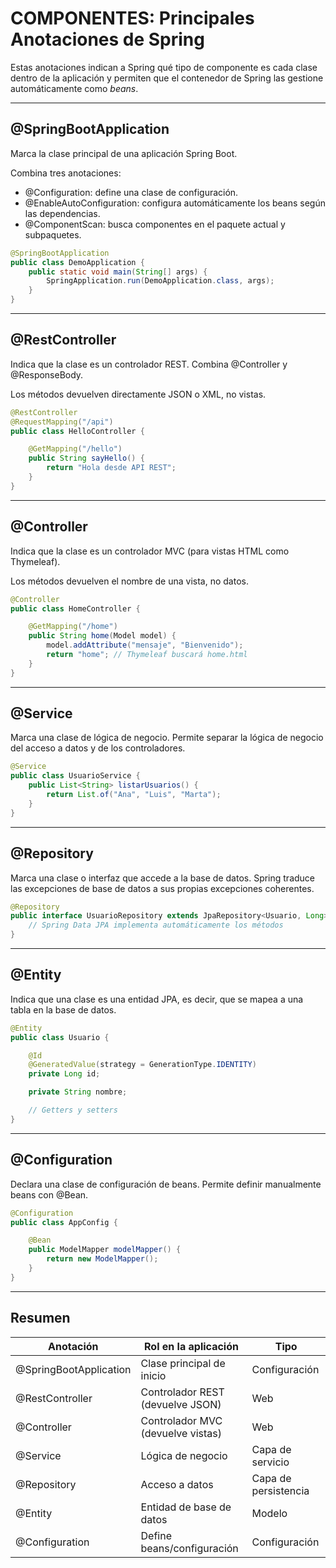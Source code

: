 # COMPONENTES: Principales Anotaciones de Spring

Estas anotaciones indican a Spring qué tipo de componente es cada clase dentro de la aplicación y permiten que el contenedor de Spring las gestione automáticamente como *beans*.

---

## @SpringBootApplication

Marca la clase principal de una aplicación Spring Boot.

Combina tres anotaciones:
- @Configuration: define una clase de configuración.
- @EnableAutoConfiguration: configura automáticamente los beans según las dependencias.
- @ComponentScan: busca componentes en el paquete actual y subpaquetes.

```java
@SpringBootApplication
public class DemoApplication {
    public static void main(String[] args) {
        SpringApplication.run(DemoApplication.class, args);
    }
}
```

---

## @RestController

Indica que la clase es un controlador REST.
Combina @Controller y @ResponseBody.

Los métodos devuelven directamente JSON o XML, no vistas.

```java
@RestController
@RequestMapping("/api")
public class HelloController {

    @GetMapping("/hello")
    public String sayHello() {
        return "Hola desde API REST";
    }
}
```

---

## @Controller

Indica que la clase es un controlador MVC (para vistas HTML como Thymeleaf).

Los métodos devuelven el nombre de una vista, no datos.

```java
@Controller
public class HomeController {

    @GetMapping("/home")
    public String home(Model model) {
        model.addAttribute("mensaje", "Bienvenido");
        return "home"; // Thymeleaf buscará home.html
    }
}
```

---

## @Service

Marca una clase de lógica de negocio.
Permite separar la lógica de negocio del acceso a datos y de los controladores.

```java
@Service
public class UsuarioService {
    public List<String> listarUsuarios() {
        return List.of("Ana", "Luis", "Marta");
    }
}
```

---

## @Repository

Marca una clase o interfaz que accede a la base de datos.
Spring traduce las excepciones de base de datos a sus propias excepciones coherentes.

```java
@Repository
public interface UsuarioRepository extends JpaRepository<Usuario, Long> {
    // Spring Data JPA implementa automáticamente los métodos
}
```

---

## @Entity

Indica que una clase es una entidad JPA, es decir, que se mapea a una tabla en la base de datos.

```java
@Entity
public class Usuario {

    @Id
    @GeneratedValue(strategy = GenerationType.IDENTITY)
    private Long id;

    private String nombre;

    // Getters y setters
}
```

---

## @Configuration

Declara una clase de configuración de beans.
Permite definir manualmente beans con @Bean.

```java
@Configuration
public class AppConfig {

    @Bean
    public ModelMapper modelMapper() {
        return new ModelMapper();
    }
}
```

---

## Resumen

| Anotación | Rol en la aplicación | Tipo |
|----------|-----------------------|------|
| @SpringBootApplication | Clase principal de inicio | Configuración |
| @RestController | Controlador REST (devuelve JSON) | Web |
| @Controller | Controlador MVC (devuelve vistas) | Web |
| @Service | Lógica de negocio | Capa de servicio |
| @Repository | Acceso a datos | Capa de persistencia |
| @Entity | Entidad de base de datos | Modelo |
| @Configuration | Define beans/configuración | Configuración |
